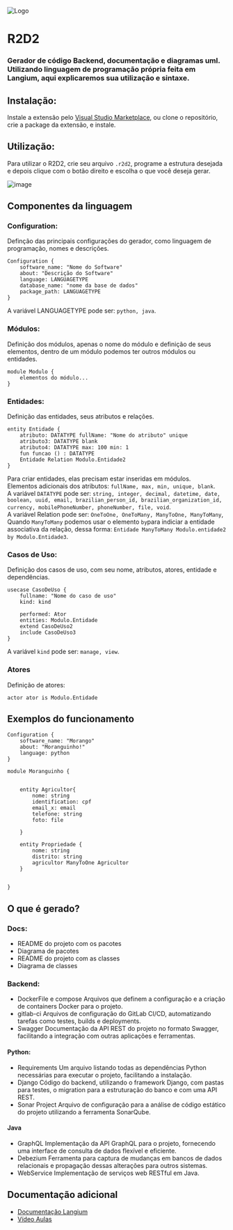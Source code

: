 
![Logo](https://ledsifes.gallerycdn.vsassets.io/extensions/ledsifes/r2d2/0.0.2/1713449929541/Microsoft.VisualStudio.Services.Icons.Default)

# R2D2
### Gerador de código Backend, documentação e diagramas uml. Utilizando linguagem de programação própria feita em Langium, aqui explicaremos sua utilização e sintaxe.
## Instalação:

Instale a extensão pelo [Visual Studio Marketplace](https://marketplace.visualstudio.com/items?itemName=ledsifes.r2d2), ou clone o repositório, crie a package da extensão, e instale.

## Utilização:

Para utilizar o R2D2, crie seu arquivo `.r2d2`, programe a estrutura desejada e depois clique com o botão direito e escolha o que você deseja gerar.

![image](https://github-production-user-asset-6210df.s3.amazonaws.com/136522676/330921920-f7c1e85d-0a8c-4b96-bb19-007299249a72.png?X-Amz-Algorithm=AWS4-HMAC-SHA256&X-Amz-Credential=AKIAVCODYLSA53PQK4ZA%2F20240515%2Fus-east-1%2Fs3%2Faws4_request&X-Amz-Date=20240515T183804Z&X-Amz-Expires=300&X-Amz-Signature=918628e7b12afd68c146435e3e53bab0e06825e6ab9d5d7b8c04b1754b068aaf&X-Amz-SignedHeaders=host&actor_id=136522676&key_id=0&repo_id=657693919)
## Componentes da linguagem

### Configuration:
Definção das principais configurações do gerador, como linguagem de programação, nomes e descrições.

```
Configuration {
    software_name: "Nome do Software"
    about: "Descrição do Software"
    language: LANGUAGETYPE
    database_name: "nome da base de dados"
    package_path: LANGUAGETYPE
}
```
A variável LANGUAGETYPE pode ser: `python, java`.

### Módulos:
Definição dos módulos, apenas o nome do módulo e definição de seus elementos, dentro de um módulo podemos ter outros módulos ou entidades.

``` 
module Modulo {
    elementos do módulo...
}
```
### Entidades:
Definição das entidades, seus atributos e relações.
``` 
entity Entidade {
    atributo: DATATYPE fullName: "Nome do atributo" unique
    atributo3: DATATYPE blank
    atributo4: DATATYPE max: 100 min: 1
    fun funcao () : DATATYPE
    Entidade Relation Modulo.Entidade2
}
```
Para criar entidades, elas precisam estar inseridas em módulos.  
Elementos adicionais dos atributos: `fullName, max, min, unique, blank`.  
A variável `DATATYPE` pode ser: `string, integer, decimal, datetime, date, boolean, uuid, email, brazilian_person_id, brazilian_organization_id, currency, mobilePhoneNumber, phoneNumber, file, void`.  
A variável Relation pode ser: `OneToOne, OneToMany, ManyToOne, ManyToMany`, Quando `ManyToMany` podemos usar o elemento `by`para indiciar a entidade associativa da relação, dessa forma: `Entidade ManyToMany Modulo.entidade2 by Modulo.Entidade3`.
### Casos de Uso:
Definição dos casos de uso, com seu nome, atributos, atores, entidade e dependências.
```
usecase CasoDeUso {
    fullname: "Nome do caso de uso"
    kind: kind

    performed: Ator
    entities: Modulo.Entidade
    extend CasoDeUso2
    include CasoDeUso3
}
```
A variável `kind` pode ser: `manage, view`.  

### Atores
Definição de atores:
```
actor ator is Modulo.Entidade
```


## Exemplos do funcionamento

```
Configuration {
    software_name: "Morango"
    about: "Moranguinho!"
    language: python
}

module Moranguinho {

    
    entity Agricultor{
        nome: string
        identification: cpf
        email_x: email
        telefone: string
        foto: file

    }

    entity Propriedade {
        nome: string
        distrito: string
        agricultor ManyToOne Agricultor
    }
    
    
}
```



## O que é gerado?

### Docs:

- README do projeto com os pacotes
- Diagrama de pacotes
- README do projeto com as classes
- Diagrama de classes

### Backend:

- DockerFile e compose
Arquivos que definem a configuração e a criação de containers Docker para o projeto.
- gitlab-ci
Arquivos de configuração do GitLab CI/CD, automatizando tarefas como testes, builds e deployments.
- Swagger
Documentação da API REST do projeto no formato Swagger, facilitando a integração com outras aplicações e ferramentas.


#### Python:

  - Requirements
  Um arquivo listando todas as dependências Python necessárias para executar o projeto, facilitando a instalação.
  - Django
  Código do backend, utilizando o framework Django, com pastas para testes, o migration para a estruturação do banco e com uma API REST.
  - Sonar Project
  Arquivo de configuração para a análise de código estático do projeto utilizando a ferramenta SonarQube.

 #### Java

  - GraphQL
  Implementação da API GraphQL para o projeto, fornecendo uma interface de consulta de dados flexível e eficiente.
  - Debezium
Ferramenta para captura de mudanças em bancos de dados relacionais e propagação dessas alterações para outros sistemas.
  - WebService
  Implementação de serviços web RESTful em Java.

## Documentação adicional

 - [Documentação Langium](https://langium.org/docs/introduction/)
 - [Vídeo Aulas](https://www.youtube.com/watch?v=YdulTVCNB0E&list=PLmmNK7CRoSWuUejGnfoY5_w7C-AbNU-mk)




